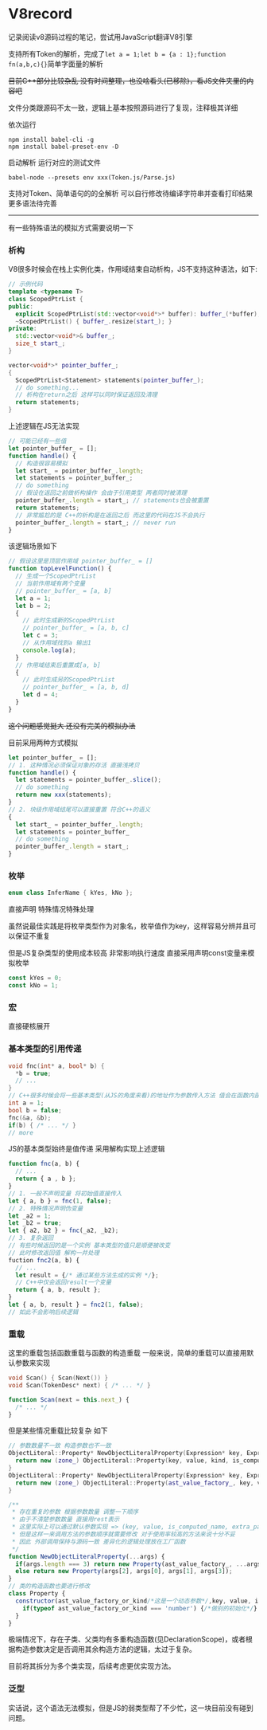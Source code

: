 # V8record
记录阅读v8源码过程的笔记，尝试用JavaScript翻译V8引擎

支持所有Token的解析，完成了`let a = 1;let b = {a : 1};function fn(a,b,c){}`简单字面量的解析

~~目前C++部分比较杂乱 没有时间整理，也没啥看头(已移除)，看JS文件夹里的内容吧~~

文件分类跟源码不太一致，逻辑上基本按照源码进行了复现，注释极其详细

依次运行
```
npm install babel-cli -g
npm install babel-preset-env -D
```

启动解析 运行对应的测试文件
```
babel-node --presets env xxx(Token.js/Parse.js)
```

支持对Token、简单语句的的全解析 可以自行修改待编译字符串并查看打印结果 更多语法待完善

---

有一些特殊语法的模拟方式需要说明一下

### 析构

V8很多时候会在栈上实例化类，作用域结束自动析构，JS不支持这种语法，如下:
```c++
// 示例代码
template <typename T>
class ScopedPtrList {
public:
  explicit ScopedPtrList(std::vector<void*>* buffer): buffer_(*buffer), start_(buffer->size()) {}
  ~ScopedPtrList() { buffer_.resize(start_); }
private:
  std::vector<void*>& buffer_;
  size_t start_;
}

vector<void*>* pointer_buffer_;
{
  ScopedPtrList<Statement> statements(pointer_buffer_);
  // do something...
  // 析构在return之后 这样可以同时保证返回及清理
  return statements;
}
```
上述逻辑在JS无法实现
```js
// 可能已经有一些值
let pointer_buffer_ = [];
function handle() {
  // 构造很容易模拟
  let start_ = pointer_buffer_.length;
  let statements = pointer_buffer_;
  // do something
  // 假设在返回之前做析构操作 会由于引用类型 两者同时被清理
  pointer_buffer_.length = start_; // statements也会被重置
  return statements;
  // 非常尴尬的是 C++的析构是在返回之后 而这里的代码在JS不会执行
  pointer_buffer_.length = start_; // never run
}
```
该逻辑场景如下
```js
// 假设这里是顶层作用域 pointer_buffer_ = []
function topLevelFunction() {
  // 生成一个ScopedPtrList
  // 当前作用域有两个变量
  // pointer_buffer_ = [a, b]
  let a = 1;
  let b = 2;
  {
    // 此时生成新的ScopedPtrList
    // pointer_buffer_ = [a, b, c]
    let c = 3;
    // 从作用域找到a 输出1
    console.log(a);
  } 
  // 作用域结束后重置成[a, b]
  {
    // 此时生成另的ScopedPtrList
    // pointer_buffer_ = [a, b, d]
    let d = 4;
  }
}
```
~~这个问题感觉挺大 还没有完美的模拟办法~~

目前采用两种方式模拟
```js
let pointer_buffer_ = [];
// 1. 这种情况必须保证对象的存活 直接浅拷贝
function handle() {
  let statements = pointer_buffer_.slice();
  // do something
  return new xxx(statements);
}
// 2. 块级作用域结尾可以直接重置 符合C++的语义
{
  let start_ = pointer_buffer_.length;
  let statements = pointer_buffer_
  // do something
  pointer_buffer_.length = start_;
}
```

### 枚举

```c++
enum class InferName { kYes, kNo };
```
直接声明 特殊情况特殊处理

虽然说最佳实践是将枚举类型作为对象名，枚举值作为key，这样容易分辨并且可以保证不重复

但是JS复杂类型的使用成本较高 非常影响执行速度 直接采用声明const变量来模拟枚举
```js
const kYes = 0;
const kNo = 1;
```

### 宏

直接硬核展开

### 基本类型的引用传递

```c++
void fnc(int* a, bool* b) {
  *b = true;
  // ...
}
// C++很多时候会将一些基本类型(从JS的角度来看)的地址作为参数传入方法 值会在函数内部改变
int a = 1;
bool b = false;
fnc(&a, &b);
if(b) { /* ... */ }
// more
```
JS的基本类型始终是值传递 采用解构实现上述逻辑
```js
function fnc(a, b) {
  // ...
  return { a , b };
}
// 1. 一般不声明变量 将初始值直接传入
let { a, b } = fnc(1, false);
// 2. 特殊情况声明伪变量
let _a2 = 1;
let _b2 = true;
let { a2, b2 } = fnc(_a2, _b2);
// 3. 复杂返回
// 有些时候返回的是一个实例 基本类型的值只是顺便被改变
// 此时修改返回值 解构一并处理
fuction fnc2(a, b) {
  // ...
  let result = {/* 通过某些方法生成的实例 */};
  // C++中仅会返回result一个变量
  return { a, b, result };
}
let { a, b, result } = fnc2(1, false);
// 如此不会影响后续逻辑
```

### 重载

这里的重载包括函数重载与函数的构造重载
一般来说，简单的重载可以直接用默认参数来实现
```c++
void Scan() { Scan(Next()) }
void Scan(TokenDesc* next) { /* ... */ }
```
```js
function Scan(next = this.next_) {
  /* ... */
}
```
但是某些情况重载比较复杂 如下
```c++
// 参数数量不一致 构造参数也不一致
ObjectLiteral::Property* NewObjectLiteralProperty(Expression* key, Expression* value, ObjectLiteralProperty::Kind kind,bool is_computed_name) {
  return new (zone_) ObjectLiteral::Property(key, value, kind, is_computed_name);
}
ObjectLiteral::Property* NewObjectLiteralProperty(Expression* key, Expression* value, bool is_computed_name) {
  return new (zone_) ObjectLiteral::Property(ast_value_factory_, key, value, is_computed_name);
}
```
```js
/**
 * 存在重复的参数 根据参数数量 调整一下顺序
 * 由于不清楚参数数量 直接用rest表示
 * 这里实际上可以通过默认参数实现 => (key, value, is_computed_name, extra_paran = ast_value_factory_)
 * 但是这样一来调用方法的参数顺序就需要修改 对于使用率较高的方法来说十分不妥
 * 因此 外部调用保持与源码一致 差异化的逻辑处理放在工厂函数
 */ 
function NewObjectLiteralProperty(...args) {
  if(args.length === 3) return new Property(ast_value_factory_, ...args);
  else return new Property(args[2], args[0], args[1], args[3]);
}
// 类的构造函数也要进行修改
class Property {
  constructor(ast_value_factory_or_kind/*这是一个动态参数*/,key, value, is_computed_name) {
    if(typeof ast_value_factory_or_kind === 'number') {/*做别的初始化*/}
  }
}
```
极端情况下，存在子类、父类均有多重构造函数(见DeclarationScope)，或者根据构造参数决定是否调用其余构造方法的逻辑，太过于复杂。

目前将其拆分为多个类实现，后续考虑更优实现方法。

### 泛型

实话说，这个语法无法模拟，但是JS的弱类型帮了不少忙，这一块目前没有碰到问题。